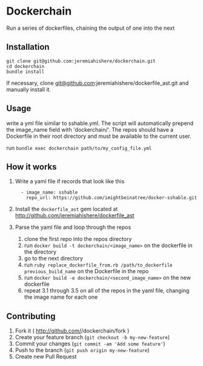 # Dockerchain

Run a series of dockerfiles, chaining the output of one into the next

## Installation

    git clone git@github.com:jeremiahishere/dockerchain.git
    cd dockerchain
    bundle install

If necessary, clone git@github.com:jeremiahishere/dockerfile_ast.git and
manually install it.

## Usage

write a yml file similar to sshable.yml.  The script will automatically prepend the image_name field with 'dockerchain/'.  The repos should have a Dockerfile in their root directory and must be available to the current user.

run `bundle exec dockerchain path/to/my_config_file.yml`

## How it works

1. Write a yaml file if records that look like this

         - image_name: sshable
           repo_url: https://github.com/imightbeinatree/docker-sshable.git

2. Install the `dockerfile_ast` gem located at http://github.com/jeremiahishere/dockerfile_ast

3. Parse the yaml file and loop through the repos

    1. clone the first repo into the repos directory
    2. run `docker build -t dockerchain/<image_name>` on the dockerfile in the directory
    3. go to the next directory
    4. run `ruby replace_dockerfile_from.rb /path/to_dockerfile previous_build_name` on the Dockerfile in the repo
    5. run `docker build -e dockerchain/<second_image_name>` on the new dockerfile
    6. repeat 3.1 through 3.5 on all of the repos in the yaml file, changing the image name for each one

## Contributing

1. Fork it ( http://github.com/<my-github-username>/dockerchain/fork )
2. Create your feature branch (`git checkout -b my-new-feature`)
3. Commit your changes (`git commit -am 'Add some feature'`)
4. Push to the branch (`git push origin my-new-feature`)
5. Create new Pull Request
